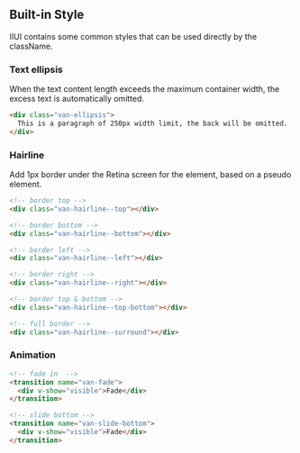 ## Built-in Style
IIUI contains some common styles that can be used directly by the className.

### Text ellipsis
When the text content length exceeds the maximum container width, the excess text is automatically omitted.

```html
<div class="van-ellipsis">
  This is a paragraph of 250px width limit, the back will be omitted.
</div>
```

### Hairline
Add 1px border under the Retina screen for the element, based on a pseudo element.

```html
<!-- border top -->
<div class="van-hairline--top"></div>

<!-- border bottom -->
<div class="van-hairline--bottom"></div>

<!-- border left -->
<div class="van-hairline--left"></div>

<!-- border right -->
<div class="van-hairline--right"></div>

<!-- border top & bottom -->
<div class="van-hairline--top-bottom"></div>

<!-- full border -->
<div class="van-hairline--surround"></div>
```

### Animation

```html
<!-- fade in  -->
<transition name="van-fade">
  <div v-show="visible">Fade</div>
</transition>

<!-- slide bottom -->
<transition name="van-slide-bottom">
  <div v-show="visible">Fade</div>
</transition>
```